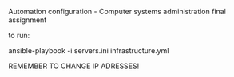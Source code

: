 Automation configuration - Computer systems administration final assignment

to run: 

ansible-playbook -i servers.ini infrastructure.yml

REMEMBER TO CHANGE IP ADRESSES!
